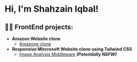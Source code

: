 <h1>Hi, I'm Shahzain Iqbal! <br/>

<h2>👨‍💻 FrontEnd projects:</h2>

- <b>Amazon Website clone</b>
  - [Amazone clone](https://github.com/joshmadakor1/Algorithms-Practice)
- <b>Responsive Mircrosoft Website clone using Tailwind CSS </b>
  - [Image Analysis Middleware](https://github.com/joshmadakor1/4chan-Image-Analysis-Middleware-C964) <b><i>(Potentially NSFW)</b></i>

